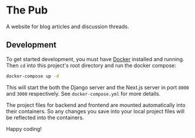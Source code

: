 # The Pub

A website for blog articles and discussion threads.

## Development
To get started development, you must have [Docker](https://www.docker.com/) installed and running.
Then `cd` into this project's root directory and run the docker compose:
```sh
docker-compose up -d
```

This will start the both the Django server and the Next.js server in port `8000` and `3000` respectively. See `docker-compose.yml` for more details.

The project files for backend and frontend are mounted automatically into their containers. So any changes you save into your local project files will be reflected into the containers.

Happy coding!